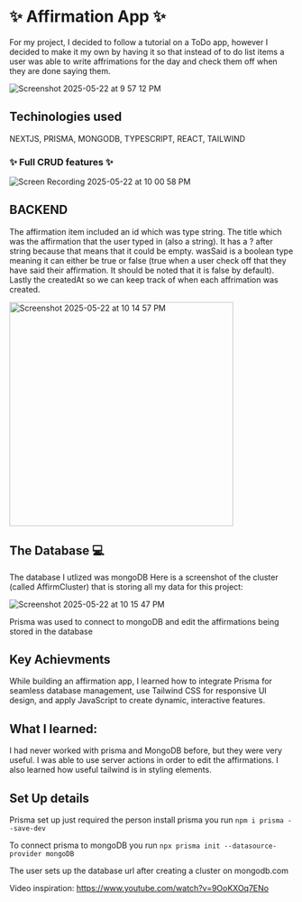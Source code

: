 # ✨ Affirmation App ✨

For my project, I decided to follow a tutorial on a ToDo app, however I decided to make it my own by having it so that instead of to do list items a user was able to write affrimations for the day and check them off when they are done saying them.

![Screenshot 2025-05-22 at 9 57 12 PM](https://github.com/user-attachments/assets/4810dd77-4bec-496c-a26d-6452e86de098)


## Techinologies used
NEXTJS, PRISMA, MONGODB, TYPESCRIPT, REACT, TAILWIND

### ✨ Full CRUD features ✨

![Screen Recording 2025-05-22 at 10 00 58 PM](https://github.com/user-attachments/assets/d7bca9b0-fb6e-42bf-851b-d1fa491f3e77)

## BACKEND
The affirmation item included an id which was type string. The title which was the affirmation that the user typed in (also a string). It has a ? after string because that means that it could be empty. wasSaid is a boolean type meaning it can either be true or false (true when a user check off that they have said their affirmation. It should be noted that it is false by default). Lastly the createdAt so we can keep track of when each affrimation was created.

<img width="397" alt="Screenshot 2025-05-22 at 10 14 57 PM" src="https://github.com/user-attachments/assets/f40da2a1-fa6b-4fbc-bee7-ecb82ddb3b3b" />


## The Database 💻
The database I utlized was mongoDB Here is a screenshot of the cluster (called AffirmCluster) that is storing all my data for this project:

![Screenshot 2025-05-22 at 10 15 47 PM](https://github.com/user-attachments/assets/532e8f2a-51f0-4e8c-ad38-3c28ca0c53cc)

Prisma was used to connect to mongoDB and edit the affirmations being stored in the database

## Key Achievments
While building an affirmation app, I learned how to integrate Prisma for seamless database management, use Tailwind CSS for responsive UI design, and apply JavaScript to create dynamic, interactive features.


## What I learned:
I had never worked with prisma and MongoDB before, but they were very useful. I was able to use server actions in order to edit the affirmations. I also learned how useful tailwind is in styling elements.

## Set Up details
Prisma set up just required the person install prisma you run `npm i prisma --save-dev`

To connect prisma to mongoDB you run `npx prisma init --datasource-provider mongoDB`

The user sets up the database url after creating a cluster on mongodb.com

Video inspiration: https://www.youtube.com/watch?v=9OoKXOq7ENo
